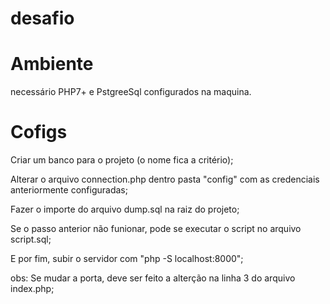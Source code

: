 # desafio

# Ambiente

necessário PHP7+ e PstgreeSql configurados na maquina.

# Cofigs

Criar um banco para o projeto (o nome fica a critério);

Alterar o arquivo connection.php dentro pasta "config" com as credenciais anteriormente configuradas;

Fazer o importe do arquivo dump.sql na raiz do projeto;

Se o passo anterior não funionar, pode se executar o script no arquivo script.sql;

E por fim, subir o servidor com "php -S localhost:8000";

obs: Se mudar a porta, deve ser feito a alterção na linha 3 do arquivo index.php;
